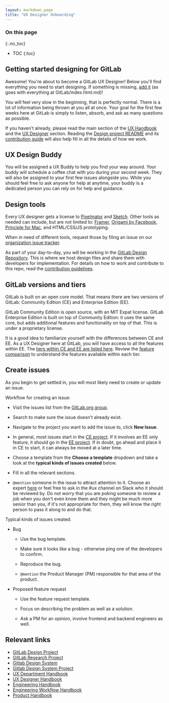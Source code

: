```yaml
---
layout: markdown_page
title: "UX Designer Onboarding"
---
```


### On this page

{:.no_toc}

- TOC
{:toc}

## Getting started designing for GitLab

Awesome! You're about to become a GitLab UX Designer!
Below you'll find everything you need to start designing.
If something is missing, [add it](https://gitlab.com/gitlab-com/www-gitlab-com/blob/master/sourcehttps://github.com/daijapan/test/tree/master/engineering/ux/uxdesigner-onboarding/index.html.md) (as goes with everything at GitLab/index.html.md)!

You will feel very slow in the beginning, that is perfectly normal. There is a lot of information being thrown at you all at once. Your goal for the first few weeks here at GitLab is simply to listen, absorb, and ask as many questions as possible. 

If you haven't already, please read the main section of the [UX Handbook](https://github.com/daijapan/test/tree/master/engineering/ux/index.html.md) and the [UX Designer](https://github.com/daijapan/test/tree/master/engineering/ux/ux-designer/index.html.md) section. Reading the [Design project README](https://gitlab.com/gitlab-org/gitlab-design/blob/master/README.md) and its [contribution guide](https://gitlab.com/gitlab-org/gitlab-design/blob/master/CONTRIBUTING.md) will also help fill in all the details of how we work.

## UX Design Buddy

You will be assigned a UX Buddy to help you find your way around. Your buddy will schedule a coffee chat with you during your second week. They will also be assigned to your first few issues alongside you. While you should feel free to ask anyone for help at anytime, your buddy is a dedicated person you can rely on for help and guidance.


## Design tools

Every UX designer gets a license to [Pixelmator](http://www.pixelmator.com/mac/index.html.md)
and [Sketch](https://www.sketchapp.com/). Other tools as needed can include,
but are not limited to: [Framer](https://framer.com/), [Origami by Facebook](http://origami.design/index.html.md),
[Principle for Mac](http://principleformac.com/), and HTML/CSS/JS prototyping.

When in need of different tools, request those by filing an issue on our
[organization issue tracker](https://gitlab.com/gitlab-com/organization/issues).

As part of your day-to-day, you will be working in the [GitLab Design Repository](https://gitlab.com/gitlab-org/gitlab-design/index.html.md). This is where we host design files and share them with developers for implementation. For details on how to work and contribute to this repo, read the [contribution guidelines](https://gitlab.com/gitlab-org/gitlab-design/blob/master/CONTRIBUTING.md). 


## GitLab versions and tiers

GitLab is built on an open core model. That means there are two versions of GitLab: Community Edition (CE) and Enterprise Edition (EE).

GitLab Community Edition is open source, with an MIT Expat license. GitLab Enterprise Edition is built on top of Community Edition: it uses the same core, but adds additional features and functionality on top of that. This is under a proprietary license.

It is a good idea to familiarize yourself with the differences between CE and EE. As a UX Designer here at GitLab, you will have access to all the features within EE. The [tiers within CE and EE are listed here](https://github.com/daijapan/test/tree/master/marketing/product-marketing/#tiers). Review the [feature comparison](/pricing/self-managed/feature-comparison/) to understand the features available within each tier. 

## Create issues
As you begin to get settled in, you will most likely need to create or update an issue.

Workflow for creating an issue:

* Visit the issues list from the [GitLab.org group](https://gitlab.com/groups/gitlab-org/-/issues).

* Search to make sure the issue doesn't already exist.

* Navigate to the project you want to add the issue to, click **New Issue**.

* In general, most issues start in the [CE project](https://gitlab.com/gitlab-org/gitlab-ce/index.html.md). If it involves an EE only feature, it should go in the [EE project](https://gitlab.com/gitlab-org/gitlab-ee/index.html.md). If in doubt, go ahead and place it in CE to start, it can always be moved at a later time.

* Choose a template from the **Choose a template** dropdown and take a look at the **typical kinds of issues created** below.

* Fill in all the relevant sections.

* `@mention` someone in the issue to attract attention to it. Choose an expert [here](/team/) or feel free to ask in the #ux channel on Slack who it should be reviewed by. Do not worry that you are poking someone to review a job when you don't even know them and they might be much more senior than you, if it's not appropriate for them, they will know the right person to pass it along to and do that.

Typical kinds of issues created:

* Bug

    * Use the bug template.
    
    * Make sure it looks like a bug - otherwise ping one of the developers to confirm.

    * Reproduce the bug.

    * `@mention` the Product Manager (PM) responsible for that area of the product.

* Proposed feature request

    * Use the feature request template.

    * Focus on describing the problem as well as a solution.

    * Ask a PM for an opinion, involve frontend and backend engineers as well.

## Relevant links

- [GitLab Design Project](https://gitlab.com/gitlab-org/gitlab-design/index.html.md)
- [GitLab Research Project](https://gitlab.com/gitlab-org/ux-research/index.html.md)
- [Gitlab Design System](https://design.gitlab.com/)
- [Gitlab Design System Project](https://gitlab.com/gitlab-org/design.gitlab.com)
- [UX Department Handbook](https://github.com/daijapan/test/tree/master/engineering/ux/index.html.md)
- [UX Designer Handbook](https://github.com/daijapan/test/tree/master/engineering/ux/ux-designer/index.html.md)
- [Engineering Handbook](https://github.com/daijapan/test/tree/master/engineering/index.html.md)
- [Engineering Workflow Handbook](https://github.com/daijapan/test/tree/master/engineering/workflow/index.html.md)
- [Product Handbook](https://github.com/daijapan/test/tree/master/product/index.html.md)
